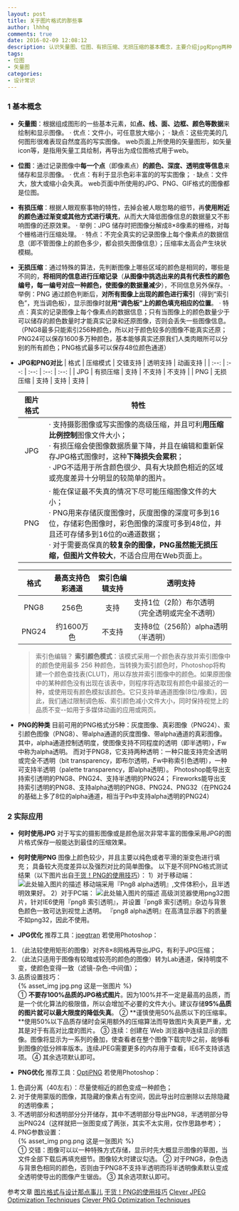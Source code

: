 ```yaml
---
layout: post
title: 关于图片格式的那些事
author: lhhhq
comments: true
date: 2016-02-09 12:08:12
description: 认识矢量图、位图、有损压缩、无损压缩的基本概念，主要介绍jpg和png两种图片格式及其应用。
tags:
- 位图
- 矢量图
categories:
- 设计常识
---
```


### 1 基本概念
* **矢量图**：根据组成图形的一些基本元素，如**点、线、面、边框、颜色等数据**来绘制和显示图像。
  · 优点：文件小，可任意放大缩小；
  · 缺点：这些完美的几何图形很难表现自然度高的写实图像。
  web页面上所使用的矢量图形，如矢量icon等，是指用矢量工具绘制，再导出为成位图格式用于web。

* **位图**：通过记录图像中**每一个点**（即像素点）**的颜色、深度、透明度等信息**来储存和显示图像。
  · 优点：有利于显示色彩丰富的的写实图像；
  · 缺点：文件大，放大或缩小会失真。
  web页面中所使用的JPG、PNG、GIF格式的图像都是位图。

* **有损压缩**：根据人眼观察事物的特性，去掉会被人眼忽略的细节，再**使用附近的颜色通过渐变或其他方式进行填充**，从而大大降低图像信息的数据量又不影响图像的还原效果。
  · 举例：JPG 储存时把图像分解成8×8像素的栅格，对每个栅格进行压缩处理。
  · 特点：不完全真实的记录图像上每个像素点的数据信息（即不管图像上的颜色多少，都会损失图像信息）；压缩率太高会产生块状模糊。

* **无损压缩**：通过特殊的算法，先判断图像上哪些区域的颜色是相同的，哪些是不同的，**将相同的信息进行压缩记录**（**从图像中挑选出来的具有代表性的颜色编号，每一编号对应一种颜色，使图像的数据量减少**），不同信息另外保存。
  · 举例：PNG 通过颜色判断后，**对所有图像上出现的颜色进行索引**（得到“索引色”，充当调色板），显示图像时就**用“调色板”上的颜色填充相应的位置**。
  · 特点：真实的记录图像上每个像素点的数据信息；只有当图像上的颜色数量少于可以储存的颜色数量时才能真实记录和还原图像，否则会丢失一些图像信息。
  （PNG8最多只能索引256种颜色，所以对于颜色较多的图像不能真实还原；PNG24可以保存1600多万种颜色，基本能够真实还原我们人类肉眼所可以分别的所有颜色；PNG格式最多可以保存48位颜色通道）

* **JPG和PNG对比**
  |  格式  | 压缩模式 | 交错支持 | 透明支持 | 动画支持 |
  | :--: | :--: | :--: | :--: | :--: |
  | JPG  | 有损压缩 |  支持  | 不支持  | 不支持  |
  | PNG  | 无损压缩 |  支持  |  支持  |  支持  |

  | 图片格式 | <span style="display:block; text-align:center">特性</span> |
  | :--: | :--------------------------------------- |
  | JPG  | · 支持摄影图像或写实图像的高级压缩，并且可利**用压缩比例控制**图像文件大小；<br>· 有损压缩会使图像数据质量下降，并且在编辑和重新保存JPG格式图像时，这种**下降损失会累积**；<br>· JPG不适用于所含颜色很少、具有大块颜色相近的区域或亮度差异十分明显的较简单的图片。 |
  | PNG  | · 能在保证最不失真的情况下尽可能压缩图像文件的大小；<br>· PNG用来存储灰度图像时，灰度图像的深度可多到16位，存储彩色图像时，彩色图像的深度可多到48位，并且还可存储多到16位的α通道数据；<br>· 对于需要高保真的**较复杂的图像，PNG虽然能无损压缩，但图片文件较大**，不适合应用在Web页面上。 |

  |  格式   | 最高支持色彩通道 | 索引色编辑支持 | <span style="display:block; text-align:center">透明支持</span> |
  | :---: | :------: | :-----: | :--------------------------------------- |
  | PNG8  |   256色   |   支持    | 支持1位（2阶）布尔透明（完全透明或完全不透明）                 |
  | PNG24 | 约1600万色  |   不支持   | 支持8位（256阶）alpha透明（半透明）                   |

  > 索引色编辑？
  > **索引颜色模式**：该模式采用一个颜色表存放并索引图像中的颜色使用最多 256 种颜色，当转换为索引颜色时，Photoshop将构建一个颜色查找表(CLUT)，用以存放并索引图像中的颜色。如果原图像中的某种颜色没有出现在该表中，则程序将选取现有颜色中最接近的一种，或使用现有颜色模拟该颜色。它只支持单通道图像(8位/像素)，因此，我们通过限制调色板、索引颜色减小文件大小，同时保持视觉上的品质不变--如用于多媒体动画的应用或网页。

* **PNG的种类**
  目前可用的PNG格式分5种：灰度图像、真彩图像（PNG24）、索引颜色图像（PNG8）、带alpha通道的灰度图像、带alpha通道的真彩图像。
  其中，alpha通道控制透明度，使图像支持不同程度的透明（即半透明），Fw中称为alpha透明。
  而对于PNG8，它支持两种透明：一种只能支持完全透明或完全不透明（bit transparency，即布尔透明，Fw中称索引色透明），一种可支持半透明（palette transparency，即alpha透明）。
  Photoshop能导出支持索引透明的PNG8、PNG24、支持半透明的PNG24；
  Fireworks能导出支持索引透明的PNG8、支持alpha透明的PNG8、PNG24、PNG32（在PNG24的基础上多了8位的alpha通道，相当于Ps中支持alpha透明的PNG24）

### 2 实际应用
* **何时使用JPG**
  对于写实的摄影图像或是颜色层次非常丰富的图像采用JPG的图片格式保存一般能达到最佳的压缩效果。

* **何时使用PNG**
  图像上颜色较少，并且主要以纯色或者平滑的渐变色进行填充；
  具备较大亮度差异以及强烈对比的简单图像。
  以下是不同PNG格式测试结果（以下图片出自[干货！PNG的使用技巧][1]）：
  1）对于移动端：
  ![此处输入图片的描述][2]
  移动端采用『Png8 alpha透明』,文件体积小，且半透明效果好。
  2）对于PC端：
  ![此处输入图片的描述][3]
  高级浏览器使用png32图片，针对IE6使用『png8 索引透明』，并设置『png8 索引透明』杂边与背景色颜色一致可达到视觉上透明。
  『png8 alpha透明』在高清显示器下的质量不如png32，因此不使用。

* **JPG优化**
  推荐工具：[jpegtran][5]
  若使用Photoshop：
1. （此法较使用矩形的图像）对齐8×8网格再导出JPG，有利于JPG压缩；
2. （此法只适用于图像有较暗或较亮的颜色的图像）转为Lab通道，保持明度不变，使颜色变得一致（滤镜-杂色-中间值）；
3. 品质设置技巧：<br>
   {% asset_img jpg.png 这是一张图片 %} <br>
   ① **不要存100%品质的JPG格式图片**。因为100%并不一定是最高的品质，而是一个优化算法的极限值，所以会增加不必要的文件大小。建议存储**95%品质的图片就可以最大限度的降低失真**。
   ② **谨慎使用50%品质以下的压缩率。**使用50%以下品质存储时会采用额外的压缩算法而导致图片失真更严重，尤其是对于有高对比度的图片。
   ③ 连续：创建在 Web 浏览器中连续显示的图像。图像将显示为一系列的叠加，使查看者在整个图像下载完毕之前，能够看到图像的低分辨率版本。连续JPEG需要更多的内存用于查看，IE6不支持该选项。
   ④ 其余选项默认即可。

* **PNG优化**
  推荐工具：[OptiPNG][8]
  若使用Photoshop：
1. 色调分离（40左右）：尽量使相近的颜色变成一种颜色；
2. 对于使用蒙版的图像，其隐藏的像素占有空间，因此导出时应删除以去除隐藏的透明像素；
3. 不透明部分和透明部分分开储存，其中不透明部分导出PNG8，半透明部分导出PNG24（这样就把一张图变成了两张，其实不太实用，仅作思路参考）；
4. PNG参数设置：<br>
   {% asset_img png.png 这是一张图片 %} <br>
   ① 交错：图像可以以一种特殊方式存储，显示时先大概显示图像的草图，当文件全部下载后再填充细节。图像较大时建议勾选。
   ② 对于PNG8，杂色选与背景色相同的颜色，否则由于PNG8不支持半透明而将半透明像素默认变成全透明使导出的图像产生锯齿。
   ③ 其余选项默认即可。

参考文章
[图片格式与设计那点事儿][10]
[干货！PNG的使用技巧][11]
[Clever JPEG Optimization Techniques][12]
[Clever PNG Optimization Techniques][13]


[1]: http://www.xueui.cn/experience/png-skills-2.html
[2]: http://www.xueui.cn/wp-content/uploads/2016/01/13130wx_fmtpngamptpwebpampwxfrom13ampwx_lazy1313
[3]: http://www.xueui.cn/wp-content/uploads/2016/01/990wx_fmtjpegamptpwebpampwxfrom9ampwx_lazy99
[4]: https://www.smashingmagazine.com/2009/07/clever-jpeg-optimization-techniques/
[5]: http://sylvana.net/jpegcrop/jpegtran/
[7]: https://www.smashingmagazine.com/2009/07/clever-png-optimization-techniques/
[8]: http://optipng.sourceforge.net/
[10]: http://ued.taobao.org/blog/2010/12/jpg_png/
[11]: http://www.xueui.cn/experience/png-skills-2.html
[12]: https://www.smashingmagazine.com/2009/07/clever-jpeg-optimization-techniques/
[13]: https://www.smashingmagazine.com/2009/07/clever-png-optimization-techniques/